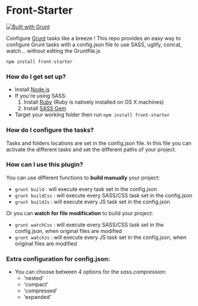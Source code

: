 # Front-Starter #
[![Built with Grunt](https://cdn.gruntjs.com/builtwith.png)](http://gruntjs.com/)

Configure [Grunt](http://gruntjs.com/) tasks like a breeze !
This repo provides an easy way to configure Grunt tasks  with a config.json file to use SASS, uglify, concat, watch... without editing the Gruntfile.js

`npm install front-starter` 

### How do I get set up? ###

* Install [Node.js](https://nodejs.org/)
* If you're using SASS:
    1. Install [Ruby](https://www.ruby-lang.org/fr/) (Ruby is natively installed on OS X machines)
    2. Install [SASS Gem](http://sass-lang.com/install)
* Target your working folder then run `npm install front-starter`    



### How do I configure the tasks? ###

Tasks and folders locations are set in the config.json file.
In this file you can activate the different tasks and set the different paths of your project.



### How can I use this plugin? ###

You can use different functions to **build manually** your project:

* ` grunt build ` : will execute every task set in the config.json
* ` grunt buildCss ` : will execute every SASS/CSS task set in the config.json
* ` grunt buildJs ` : will execute every JS task set in the config.json

Or you can **watch for file modification** to build your project:

* ` grunt watchCss ` : will execute every SASS/CSS task set in the config.json, when original files are modified
* ` grunt watchJs ` : will execute every JS task set in the config.json, when original files are modified



### Extra configuration for config.json: ###

* You can choose between 4 options for the _sass.compression_:
    * 'nested'
    * 'compact'
    * 'compressed'
    * 'expanded'